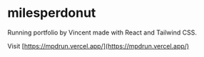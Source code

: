 # milesperdonut

Running portfolio by Vincent made with React and Tailwind CSS.

Visit [https://mpdrun.vercel.app/](https://mpdrun.vercel.app/)
